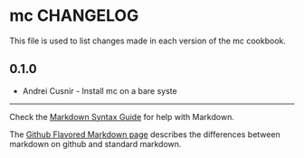 mc CHANGELOG
============

This file is used to list changes made in each version of the mc cookbook.

0.1.0
-----
- Andrei Cusnir - Install mc on a bare syste

- - -
Check the [Markdown Syntax Guide](http://daringfireball.net/projects/markdown/syntax) for help with Markdown.

The [Github Flavored Markdown page](http://github.github.com/github-flavored-markdown/) describes the differences between markdown on github and standard markdown.

